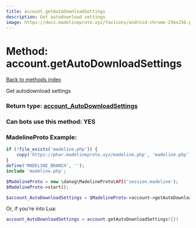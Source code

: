 ```yaml
---
title: account.getAutoDownloadSettings
description: Get autodownload settings
image: https://docs.madelineproto.xyz/favicons/android-chrome-256x256.png
---
```

# Method: account.getAutoDownloadSettings  
[Back to methods index](index.md)


Get autodownload settings



### Return type: [account\_AutoDownloadSettings](../types/account_AutoDownloadSettings.md)

### Can bots use this method: **YES**


### MadelineProto Example:


```php
if (!file_exists('madeline.php')) {
    copy('https://phar.madelineproto.xyz/madeline.php', 'madeline.php');
}
define('MADELINE_BRANCH', '');
include 'madeline.php';

$MadelineProto = new \danog\MadelineProto\API('session.madeline');
$MadelineProto->start();

$account_AutoDownloadSettings = $MadelineProto->account->getAutoDownloadSettings();
```

Or, if you're into Lua:

```lua
account_AutoDownloadSettings = account.getAutoDownloadSettings({})
```

